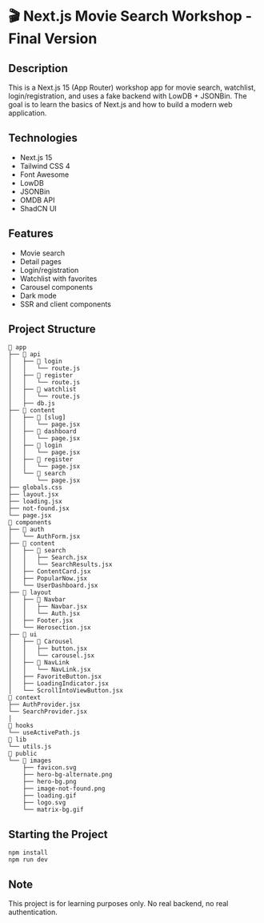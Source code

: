 # 🎬 Next.js Movie Search Workshop - Final Version

## Description

This is a Next.js 15 (App Router) workshop app for movie search, watchlist, login/registration, and uses a fake backend with LowDB + JSONBin. The goal is to learn the basics of Next.js and how to build a modern web application.

## Technologies

- Next.js 15
- Tailwind CSS 4
- Font Awesome
- LowDB
- JSONBin
- OMDB API
- ShadCN UI

## Features

- Movie search
- Detail pages
- Login/registration
- Watchlist with favorites
- Carousel components
- Dark mode
- SSR and client components

## Project Structure

```
📁 app
├── 📁 api
│   ├── 📁 login
│   │   └── route.js
│   ├── 📁 register
│   │   └── route.js
│   ├── 📁 watchlist
│   │   └── route.js
│   ├── db.js
├── 📁 content
│   ├── 📁 [slug]
│   │   └── page.jsx
│   ├── 📁 dashboard
│   │   └── page.jsx
│   ├── 📁 login
│   │   └── page.jsx
│   ├── 📁 register
│   │   └── page.jsx
│   └── 📁 search
│       └── page.jsx
├── globals.css
├── layout.jsx
├── loading.jsx
├── not-found.jsx
└── page.jsx
📁 components
├── 📁 auth
│   └── AuthForm.jsx
├── 📁 content
│   ├── 📁 search
│   │   ├── Search.jsx
│   │   └── SearchResults.jsx
│   ├── ContentCard.jsx
│   ├── PopularNow.jsx
│   └── UserDashboard.jsx
├── 📁 layout
│   ├── 📁 Navbar
│   │   ├── Navbar.jsx
│   │   └── Auth.jsx
│   ├── Footer.jsx
│   └── Herosection.jsx
├── 📁 ui
│   ├── 📁 Carousel
│   │   ├── button.jsx
│   │   └── carousel.jsx
│   ├── 📁 NavLink
│   │   └── NavLink.jsx
│   ├── FavoriteButton.jsx
│   ├── LoadingIndicator.jsx
│   └── ScrollIntoViewButton.jsx
📁 context
├── AuthProvider.jsx
└── SearchProvider.jsx
│
📁 hooks
└── useActivePath.js
📁 lib
└── utils.js
📁 public
└── 📁 images
    ├── favicon.svg
    ├── hero-bg-alternate.png
    ├── hero-bg.png
    ├── image-not-found.png
    ├── loading.gif
    ├── logo.svg
    └── matrix-bg.gif
```

## Starting the Project

```
npm install
npm run dev
```

## Note

This project is for learning purposes only. No real backend, no real authentication.

